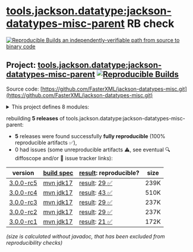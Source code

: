 [tools.jackson.datatype:jackson-datatypes-misc-parent](https://central.sonatype.com/artifact/tools.jackson.datatype/jackson-datatypes-misc-parent/versions) RB check
=======

[![Reproducible Builds](https://reproducible-builds.org/images/logos/rb.svg) an independently-verifiable path from source to binary code](https://reproducible-builds.org/)

## Project: [tools.jackson.datatype:jackson-datatypes-misc-parent](https://central.sonatype.com/artifact/tools.jackson.datatype/jackson-datatypes-misc-parent/versions) [![Reproducible Builds](https://img.shields.io/endpoint?url=https://raw.githubusercontent.com/jvm-repo-rebuild/reproducible-central/master/content/tools/jackson/datatype/jackson-datatypes-misc-parent/badge.json)](https://github.com/jvm-repo-rebuild/reproducible-central/blob/master/content/tools/jackson/datatype/jackson-datatypes-misc-parent/README.md)

Source code: [https://github.com/FasterXML/jackson-datatypes-misc.git](https://github.com/FasterXML/jackson-datatypes-misc.git)

<details><summary>This project defines 8 modules:</summary>

* [tools.jackson.datatype:jackson-datatype-jakarta-jsonp](https://central.sonatype.com/artifact/tools.jackson.datatype/jackson-datatype-jakarta-jsonp/overview)
* [tools.jackson.datatype:jackson-datatype-jakarta-mail](https://central.sonatype.com/artifact/tools.jackson.datatype/jackson-datatype-jakarta-mail/overview)
* [tools.jackson.datatype:jackson-datatype-javax-money](https://central.sonatype.com/artifact/tools.jackson.datatype/jackson-datatype-javax-money/overview)
* [tools.jackson.datatype:jackson-datatype-joda-money](https://central.sonatype.com/artifact/tools.jackson.datatype/jackson-datatype-joda-money/overview)
* [tools.jackson.datatype:jackson-datatype-json-org](https://central.sonatype.com/artifact/tools.jackson.datatype/jackson-datatype-json-org/overview)
* [tools.jackson.datatype:jackson-datatype-jsr353](https://central.sonatype.com/artifact/tools.jackson.datatype/jackson-datatype-jsr353/overview)
* [tools.jackson.datatype:jackson-datatype-moneta](https://central.sonatype.com/artifact/tools.jackson.datatype/jackson-datatype-moneta/overview)
* [tools.jackson.datatype:jackson-datatypes-misc-parent](https://central.sonatype.com/artifact/tools.jackson.datatype/jackson-datatypes-misc-parent/overview)
</details>

rebuilding **5 releases** of tools.jackson.datatype:jackson-datatypes-misc-parent:
- **5** releases were found successfully **fully reproducible** (100% reproducible artifacts :white_check_mark:),
- 0 had issues (some unreproducible artifacts :warning:, see eventual :mag: diffoscope and/or :memo: issue tracker links):

| version | [build spec](/BUILDSPEC.md) | [result](https://reproducible-builds.org/docs/jvm/): reproducible? | size |
| -- | --------- | ------ | -- |
| [3.0.0-rc5](https://central.sonatype.com/artifact/tools.jackson.datatype/jackson-datatypes-misc-parent/3.0.0-rc5/pom) | [mvn jdk17](jackson-datatypes-misc-parent-3.0.0-rc5.buildspec) | [result](jackson-datatypes-misc-parent-3.0.0-rc5.buildinfo): [29 :white_check_mark: ](jackson-datatypes-misc-parent-3.0.0-rc5.buildcompare) | 239K |
| [3.0.0-rc4](https://central.sonatype.com/artifact/tools.jackson.datatype/jackson-datatypes-misc-parent/3.0.0-rc4/pom) | [mvn jdk17](jackson-datatypes-misc-parent-3.0.0-rc4.buildspec) | [result](jackson-datatypes-misc-parent-3.0.0-rc4.buildinfo): [43 :white_check_mark: ](jackson-datatypes-misc-parent-3.0.0-rc4.buildcompare) | 510K |
| [3.0.0-rc3](https://central.sonatype.com/artifact/tools.jackson.datatype/jackson-datatypes-misc-parent/3.0.0-rc3/pom) | [mvn jdk17](jackson-datatypes-misc-parent-3.0.0-rc3.buildspec) | [result](jackson-datatypes-misc-parent-3.0.0-rc3.buildinfo): [29 :white_check_mark: ](jackson-datatypes-misc-parent-3.0.0-rc3.buildcompare) | 237K |
| [3.0.0-rc2](https://central.sonatype.com/artifact/tools.jackson.datatype/jackson-datatypes-misc-parent/3.0.0-rc2/pom) | [mvn jdk17](jackson-datatypes-misc-parent-3.0.0-rc2.buildspec) | [result](jackson-datatypes-misc-parent-3.0.0-rc2.buildinfo): [29 :white_check_mark: ](jackson-datatypes-misc-parent-3.0.0-rc2.buildcompare) | 237K |
| [3.0.0-rc1](https://central.sonatype.com/artifact/tools.jackson.datatype/jackson-datatypes-misc-parent/3.0.0-rc1/pom) | [mvn jdk17](jackson-datatypes-misc-parent-3.0.0-rc1.buildspec) | [result](jackson-datatypes-misc-parent-3.0.0-rc1.buildinfo): [21 :white_check_mark: ](jackson-datatypes-misc-parent-3.0.0-rc1.buildcompare) | 172K |

<i>(size is calculated without javadoc, that has been excluded from reproducibility checks)</i>
